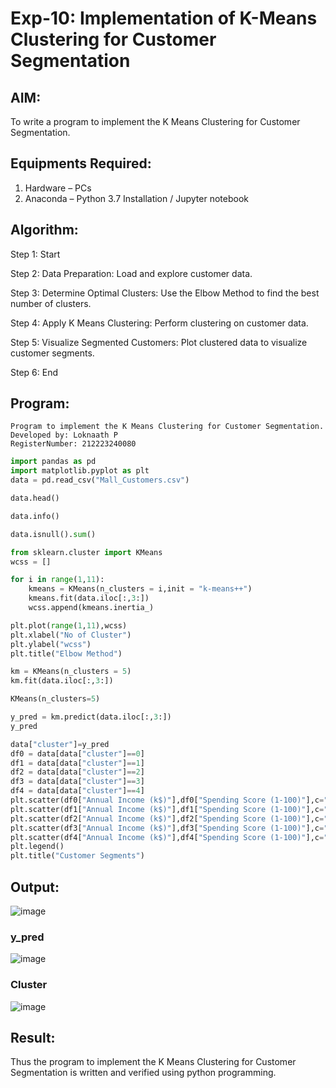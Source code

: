 # Exp-10: Implementation of K-Means Clustering for Customer Segmentation

## AIM:
To write a program to implement the K Means Clustering for Customer Segmentation.

## Equipments Required:
1. Hardware – PCs
2. Anaconda – Python 3.7 Installation / Jupyter notebook

## Algorithm:
 Step 1: Start

 Step 2: Data Preparation: Load and explore customer data.
 
 Step 3: Determine Optimal Clusters: Use the Elbow Method to find the best number of clusters.
 
 Step 4: Apply K Means Clustering: Perform clustering on customer data.
 
 Step 5: Visualize Segmented Customers: Plot clustered data to visualize customer segments.
 
 Step 6: End
## Program:
```
Program to implement the K Means Clustering for Customer Segmentation.
Developed by: Loknaath P
RegisterNumber: 212223240080
```
```python
import pandas as pd
import matplotlib.pyplot as plt
data = pd.read_csv("Mall_Customers.csv")

data.head()

data.info()

data.isnull().sum()

from sklearn.cluster import KMeans
wcss = []

for i in range(1,11):
    kmeans = KMeans(n_clusters = i,init = "k-means++")
    kmeans.fit(data.iloc[:,3:])
    wcss.append(kmeans.inertia_)

plt.plot(range(1,11),wcss)
plt.xlabel("No of Cluster")
plt.ylabel("wcss")
plt.title("Elbow Method")

km = KMeans(n_clusters = 5)
km.fit(data.iloc[:,3:])

KMeans(n_clusters=5)

y_pred = km.predict(data.iloc[:,3:])
y_pred

data["cluster"]=y_pred
df0 = data[data["cluster"]==0]
df1 = data[data["cluster"]==1]
df2 = data[data["cluster"]==2]
df3 = data[data["cluster"]==3]
df4 = data[data["cluster"]==4]
plt.scatter(df0["Annual Income (k$)"],df0["Spending Score (1-100)"],c="red",label="cluster0")
plt.scatter(df1["Annual Income (k$)"],df1["Spending Score (1-100)"],c="black",label="cluster1")
plt.scatter(df2["Annual Income (k$)"],df2["Spending Score (1-100)"],c="blue",label="cluster2")
plt.scatter(df3["Annual Income (k$)"],df3["Spending Score (1-100)"],c="green",label="cluster3")
plt.scatter(df4["Annual Income (k$)"],df4["Spending Score (1-100)"],c="magenta",label="cluster4")
plt.legend()
plt.title("Customer Segments")

```
## Output:
![image](https://github.com/user-attachments/assets/4b53bc38-b81b-404b-83be-a25d053d64cb)

### y_pred
![image](https://github.com/user-attachments/assets/d141e852-a884-44d4-a695-417be8dea2b2)

### Cluster
![image](https://github.com/user-attachments/assets/361bc088-1efa-4798-8852-fa3c10971852)


## Result:
Thus the program to implement the K Means Clustering for Customer Segmentation is written and verified using python programming.
